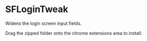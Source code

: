 # SFLoginTweak
Widens the login screen input fields.

Drag the zipped folder onto the chrome extensions area to install.

